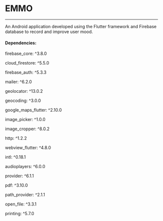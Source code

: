 # EMMO

------

An Android application developed using the Flutter framework and Firebase database to record and improve user mood.

#### Dependencies:

  firebase_core: ^3.8.0

  cloud_firestore: ^5.5.0

  firebase_auth: ^5.3.3

  mailer: ^6.2.0

  geolocator: ^13.0.2

  geocoding: ^3.0.0

  google_maps_flutter: ^2.10.0

  image_picker: ^1.0.0

  image_cropper: ^8.0.2

  http: ^1.2.2

  webview_flutter: ^4.8.0

  intl: ^0.18.1

  audioplayers: ^6.0.0

  provider: ^6.1.1

  pdf: ^3.10.0

  path_provider: ^2.1.1

  open_file: ^3.3.1

  printing: ^5.7.0


